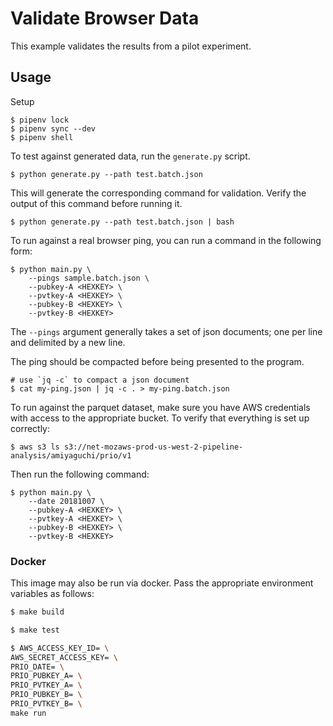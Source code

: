 # Validate Browser Data

This example validates the results from a pilot experiment.

## Usage

Setup
```
$ pipenv lock
$ pipenv sync --dev
$ pipenv shell
```

To test against generated data, run the `generate.py` script.

```
$ python generate.py --path test.batch.json
```

This will generate the corresponding command for validation.
Verify the output of this command before running it.

```
$ python generate.py --path test.batch.json | bash
```

To run against a real browser ping, you can run a command in the following form:
```
$ python main.py \
    --pings sample.batch.json \
    --pubkey-A <HEXKEY> \
    --pvtkey-A <HEXKEY> \
    --pubkey-B <HEXKEY> \
    --pvtkey-B <HEXKEY>
```

The `--pings` argument generally takes a set of json documents; one per line and delimited by a new line.

The ping should be compacted before being presented to the program.
```
# use `jq -c` to compact a json document
$ cat my-ping.json | jq -c . > my-ping.batch.json
```

To run against the parquet dataset, make sure you have AWS credentials with access to the appropriate bucket. To verify that everything is set up correctly:

```
$ aws s3 ls s3://net-mozaws-prod-us-west-2-pipeline-analysis/amiyaguchi/prio/v1
```

Then run the following command:

```
$ python main.py \
    --date 20181007 \
    --pubkey-A <HEXKEY> \
    --pvtkey-A <HEXKEY> \
    --pubkey-B <HEXKEY> \
    --pvtkey-B <HEXKEY>
```

### Docker
This image may also be run via docker. Pass the appropriate environment variables as follows:

```bash
$ make build

$ make test

$ AWS_ACCESS_KEY_ID= \
AWS_SECRET_ACCESS_KEY= \
PRIO_DATE= \
PRIO_PUBKEY_A= \
PRIO_PVTKEY_A= \
PRIO_PUBKEY_B= \
PRIO_PVTKEY_B= \
make run
```